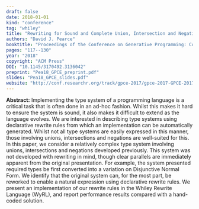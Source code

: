 ```yaml
---
draft: false
date: 2018-01-01
kind: "conference"
tag: "whiley"
title: "Rewriting for Sound and Complete Union, Intersection and Negation Types"
authors: "David J. Pearce"
booktitle: "Proceedings of the Conference on Generative Programming: Concepts & Experience (GPCE)"
pages: "117--130"
year: "2018"
copyright: "ACM Press"
DOI: "10.1145/3170492.3136042"
preprint: "Pea18_GPCE_preprint.pdf"
slides: "Pea18_GPCE_slides.pdf"
website: "http://conf.researchr.org/track/gpce-2017/gpce-2017-GPCE-2017"
---
```


**Abstract:** Implementing the type system of a programming language is a critical task that is often done in an ad-hoc fashion. Whilst this makes it hard to ensure the system is sound, it also makes it difficult to extend as the language evolves. We are interested in describing type systems using declarative rewrite rules from which an implementation can be automatically generated. Whilst not all type systems are easily expressed in this manner, those involving unions, intersections and negations are well-suited for this.
In this paper, we consider a relatively complex type system involving unions, intersections and negations developed previously. This system was not developed with rewriting in mind, though clear parallels are immediately apparent from the original presentation. For example, the system presented required types be first converted into a variation on Disjunctive Normal Form. We identify that the original system can, for the most part, be reworked to enable a natural expression using declarative rewrite rules. We present an implementation of our rewrite rules in the Whiley Rewrite Language (WyRL), and report performance results compared with a hand-coded solution.